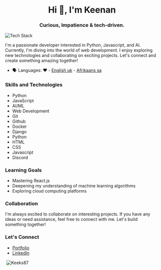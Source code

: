<h1 align="center">Hi 👋, I'm Keenan</h1>
<h3 align="center">Curious, Impatience & tech-driven.</h3>

<p text-align="centre"><img src="https://skillicons.dev/icons?i=git,github,docker,django,python,html,css,javascript,discord" alt="Tech Stack" /> </p>

I'm a passionate developer interested in Python, Javascript, and AI. Currently, I'm diving into the world of web development.
I enjoy exploring new technologies and collaborating on exciting projects. Let's connect and create something amazing together!

- 🗣 Languages: ❤️ - [English uk](https://en.wikipedia.org/wiki/English_language) - [Afrikaans sa](https://en.wikipedia.org/wiki/Afrikaans)

### Skills and Technologies

- Python
- JavaScript
- AI/ML
- Web Development
- Git
- Github
- Docker
- Django
- Python
- HTML
- CSS
- Javascript
- Discord

### Learning Goals

- Mastering React.js
- Deepening my understanding of machine learning algorithms
- Exploring cloud computing platforms

### Collaboration

I'm always excited to collaborate on interesting projects. If you have any ideas or need assistance, feel free to connect with me.
Let's build something together!

### Let's Connect

- [Portfolio](https://keeks87.github.io/#about)
- [LinkedIn](https://www.linkedin.com/in/keenan-du-plessis-4a5338b0/)

<p>&nbsp;<img align="center" src="https://github-readme-stats.vercel.app/api?username=keeks87&show_icons=true&locale=en" alt="Keeks87" /></p>

<!---
Keeks87/Keeks87 is a ✨ special ✨ repository because its `README.md` (this file) appears on your GitHub profile.
You can click the Preview link to take a look at your changes.
--->
